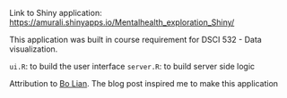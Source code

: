 Link to Shiny application: https://amurali.shinyapps.io/Mentalhealth_exploration_Shiny/

This application was built in course requirement for DSCI 532 - Data visualization.

`ui.R`: to build the user interface
`server.R`: to build server side logic

Attribution to [Bo Lian](https://nycdatascience.com/blog/student-works/interesting-study-exploring-mental-health-conditions-tech-workplace/). The blog post inspired me to make this application
